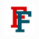 <!-- PROJECT LOGO -->
<br />
<div align="center">
  <a href="https://github.com/FalaFatec/assets">
    <img src="assets/logo.png" alt="Logo" width="80" height="80">
  </a>

